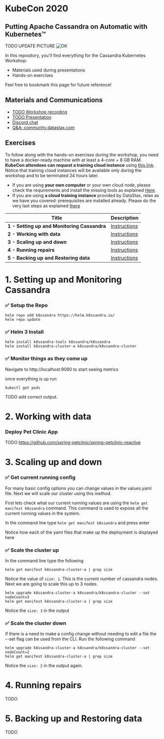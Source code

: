 # KubeCon 2020
##  Putting Apache Cassandra on Automatic with Kubernetes™

TODO UPDATE PICTURE
![OK](https://github.com/DataStax-Academy/kubecon-cassandra-workshop/blob/master/3-materials/images/00-screenplay.png?raw=true)

In this repository, you'll find everything for the Cassandra Kubernetes Workshop:
- Materials used during presentations
- Hands-on exercises

Feel free to bookmark this page for future reference!

## Materials and Communications

* [TODO Workshop recording](https://youtu.be/nRf2M4OjGpU)
* [TODO  Presentation](3-materials/presentation.pdf)
* [Discord chat](https://bit.ly/cassandra-workshop)
* [Q&A: community.datastax.com](https://community.datastax.com)

## Exercises

To follow along with the hands-on exercises during the workshop, you need to have a docker-ready machine with at least a 4-core + 8 GB RAM. **KubeCon attendees can request a training cloud instance** using [this link](https://kubecon2020.datastaxtraining.com/). Notice that training cloud instances will be available only during the workshop and to be terminated 24 hours later.

* If you are using **your own computer** or your own cloud node, please check the requirements and install the missing tools as explained [Here](https://github.com/DataStax-Academy/kubecon2020/blob/main/setup_local.md).
* If you are using **a cloud training instance** provided by DataStax, relax as we have you covered: prerequisites are installed already. Please do the very last steps as explained [there](./0-setup-your-cluster-datastax)

| Title  | Description
|---|---|
| **1 - Setting up and Monitoring Cassandra** | [Instructions](#1-Setting-up-and-Monitoring-Cassandra)  |
| **2 - Working with data** | [Instructions](#2-Working-with-data)  |
| **3 - Scaling up and down** | [Instructions](#3-Scaling-up-and-down)  |
| **4 - Running repairs** | [Instructions](#4-Running-repairs)  |
| **5 - Backing up and Restoring data** | [Instructions](#5-Backing-up-and-Restoring-data)  |

# 1. Setting up and Monitoring Cassandra

### ✅  Setup the Repo
```
helm repo add k8ssandra https://helm.k8ssandra.io/
helm repo update
```

### ✅  Helm 3 Install
```
helm install k8ssandra-tools k8ssandra/k8ssandra
helm install k8ssandra-cluster-a k8ssandra/k8ssandra-cluster
```

### ✅  Monitor things as they come up
Navigate to http://localhost:9090 to start seeing metrics

once everything is up run 
```
kubectl get pods
```

TODO add correct output.

# 2. Working with data

### Deploy Pet Clinic App
TODO 
https://github.com/spring-petclinic/spring-petclinic-reactive


# 3. Scaling up and down
### ✅  Get current running config
For many basic config options you can change values in the values.yaml file.  Next we will scale our cluster using this method.

First lets check what our current running values are using the `helm get manifest k8ssandra` command.  This command is used to expose all the current running values in the system. 

In the command line type `helm get manifest k8ssandra` and press enter

Notice how each of the yaml files that make up the deployment is displayed here

### ✅  Scale the cluster up
In the command line type the following
```
helm get manifest k8ssandra-cluster-a | grep size
``` 

Notice the value of `size: 1`.  This is the current number of cassandra nodes.  Next we are going to scale this up to 3 nodes. 


```
helm upgrade k8ssandra-cluster-a k8ssandra/k8ssandra-cluster --set nodeCount=3
helm get manifest k8ssandra-cluster-a | grep size
```

Notice the `size: 3` in the output

### ✅  Scale the cluster down
If there is a need to make a config change without needing to edit a file the --set flag can be used from the CLI. Run the following command

```
helm upgrade k8ssandra-cluster-a k8ssandra/k8ssandra-cluster --set nodeCount=2
helm get manifest k8ssandra-cluster-a | grep size
```

Notice the `size: 2` in the output again.

# 4. Running repairs
TODO
# 5. Backing up and Restoring data
TODO
